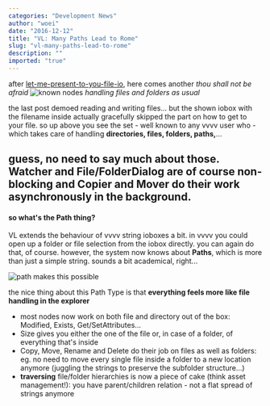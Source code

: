 ```yaml
---
categories: "Development News"
author: "woei"
date: "2016-12-12"
title: "VL: Many Paths Lead to Rome"
slug: "vl-many-paths-lead-to-rome"
description: ""
imported: "true"
---
```



after [let-me-present-to-you-file-io](/blog/2016/let-me-present-to-you-file-io), here comes another *thou shall not be afraid*
![known nodes](known.png)
*handling files and folders as usual*

the last post demoed reading and writing files... but the shown iobox with the filename inside actually gracefully skipped the part on how to get to your file. so up above you see the set - well known to any vvvv user who - which takes care of handling **directories, files, folders, paths,**...

guess, no need to say much about those. Watcher and File/FolderDialog are of course **non-blocking** and Copier and Mover do their work **asynch**ronously in the background.
-----
####  so what's the Path thing?
VL extends the behaviour of vvvv string ioboxes a bit. in vvvv you could open up a folder or file selection from the iobox directly. you can again do that, of course. however, the system now knows about **Paths**, which is more than just a simple string. sounds a bit academical, right...

![path makes this possible](nowPossible.png) 

the nice thing about this Path Type is that **everything feels more like file handling in the explorer**
* most nodes now work on both file and directory out of the box: Modified, Exists, Get/SetAttributes...
* Size gives you either the one of the file or, in case of a folder, of everything that's inside
* Copy, Move, Rename and Delete do their job on files as well as folders: eg. no need to move every single file inside a folder to a new location anymore (juggling the strings to preserve the subfolder structure...)
* **traversing** file/folder hierarchies is now a piece of cake (think asset management!): you have parent/children relation - not a flat spread of strings anymore 






